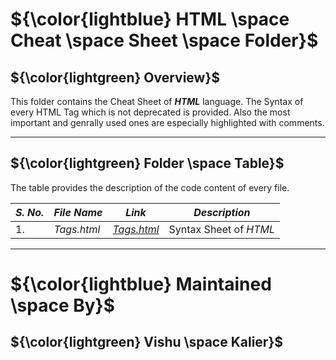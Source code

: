 # ${\color{lightblue} HTML \space Cheat \space Sheet \space Folder}$

## ${\color{lightgreen} Overview}$

This folder contains the Cheat Sheet of ***HTML*** language. The Syntax of every HTML Tag which is not deprecated is provided. Also the most important and
genrally used ones are especially highlighted with comments. 

------

## ${\color{lightgreen} Folder \space Table}$

The table provides the description of the code content of every file.

| ***S. No.*** | ***File Name*** | ***Link*** | ***Description*** |
|-|-|-|-|
| 1. | *Tags.html* | [*Tags.html*](https://github.com/VishuKalier2003/Web-Development/tree/main/HTML/Cheat%20Sheet) | Syntax Sheet of *HTML* |

------


# ${\color{lightblue} Maintained \space By}$
## ${\color{lightgreen} Vishu \space Kalier}$

